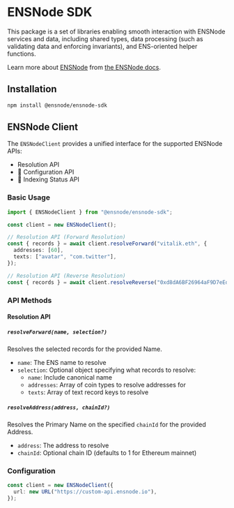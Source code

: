 # ENSNode SDK

This package is a set of libraries enabling smooth interaction with ENSNode services and data, including shared types, data processing (such as validating data and enforcing invariants), and ENS-oriented helper functions.

Learn more about [ENSNode](https://ensnode.io/) from [the ENSNode docs](https://ensnode.io/docs/).

## Installation

```bash
npm install @ensnode/ensnode-sdk
```

## ENSNode Client

The `ENSNodeClient` provides a unified interface for the supported ENSNode APIs:
- Resolution API
- 🚧 Configuration API
- 🚧 Indexing Status API

### Basic Usage

```typescript
import { ENSNodeClient } from "@ensnode/ensnode-sdk";

const client = new ENSNodeClient();

// Resolution API (Forward Resolution)
const { records } = await client.resolveForward("vitalik.eth", {
  addresses: [60],
  texts: ["avatar", "com.twitter"],
});

// Resolution API (Reverse Resolution)
const { records } = await client.resolveReverse("0xd8dA6BF26964aF9D7eEd9e03E53415D37aA96045");
```

### API Methods

#### Resolution API

##### `resolveForward(name, selection?)`

Resolves the selected records for the provided Name.

- `name`: The ENS name to resolve
- `selection`: Optional object specifying what records to resolve:
  - `name`: Include canonical name
  - `addresses`: Array of coin types to resolve addresses for
  - `texts`: Array of text record keys to resolve

##### `resolveAddress(address, chainId?)`

Resolves the Primary Name on the specified `chainId` for the provided Address.

- `address`: The address to resolve
- `chainId`: Optional chain ID (defaults to 1 for Ethereum mainnet)

### Configuration

```typescript
const client = new ENSNodeClient({
  url: new URL("https://custom-api.ensnode.io"),
});
```
